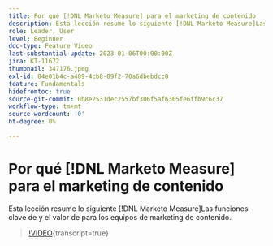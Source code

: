 ```yaml
---
title: Por qué [!DNL Marketo Measure] para el marketing de contenido
description: Esta lección resume lo siguiente [!DNL Marketo Measure]Las funciones clave de y el valor de para los equipos de marketing de contenido.
role: Leader, User
level: Beginner
doc-type: Feature Video
last-substantial-update: 2023-01-06T00:00:00Z
jira: KT-11672
thumbnail: 347176.jpeg
exl-id: 84e01b4c-a489-4cb8-89f2-70a6dbebdcc8
feature: Fundamentals
hidefromtoc: true
source-git-commit: 0b8e2531dec2557bf306f5af6305fe6ffb9c6c37
workflow-type: tm+mt
source-wordcount: '0'
ht-degree: 0%

---
```


# Por qué [!DNL Marketo Measure] para el marketing de contenido

Esta lección resume lo siguiente [!DNL Marketo Measure]Las funciones clave de y el valor de para los equipos de marketing de contenido.

>[!VIDEO](https://video.tv.adobe.com/v/347176/?learn=on){transcript=true}
